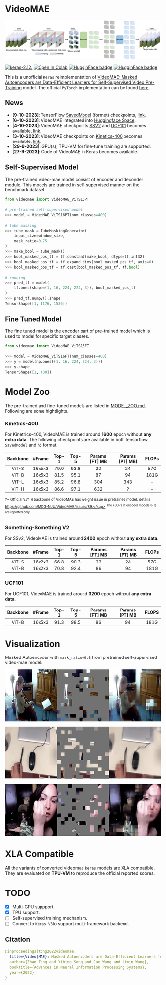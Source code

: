 # VideoMAE

![videomae](./assets/videomae.jpg)


[![keras-2.12.](https://img.shields.io/badge/keras-2.12-darkred)]([?](https://img.shields.io/badge/keras-2.12-darkred)) [![Open In Colab](https://colab.research.google.com/assets/colab-badge.svg)](?) [![HugginFace badge](https://img.shields.io/badge/🤗%20Hugging%20Face-Spaces-yellow.svg)](https://huggingface.co/spaces/innat/VideoMAE) [![HugginFace badge](https://img.shields.io/badge/🤗%20Hugging%20Face-Hub-yellow.svg)](https://huggingface.co/innat/videomae)

This is a unofficial `Keras` reimplementation of [VideoMAE: Masked Autoencoders are Data-Efficient Learners for Self-Supervised Video Pre-Training](https://arxiv.org/abs/2203.12602) model. The official `PyTorch` implementation can be found [here](https://github.com/MCG-NJU/VideoMAE).

## News

- **[9-10-2023]**: TensorFlow [SavedModel](https://www.tensorflow.org/guide/saved_model) (formet) checkpoints, [link](https://github.com/innat/VideoMAE/releases/tag/v1.1).
- **[6-10-2023]**: VideoMAE integrated into [Huggingface Space](https://huggingface.co/spaces/innat/VideoMAE).
- **[4-10-2023]**: VideoMAE checkpoints [SSV2](https://developer.qualcomm.com/software/ai-datasets/something-something) and [UCF101](https://www.crcv.ucf.edu/data/UCF101.php) becomes available, [link](https://github.com/innat/VideoMAE/releases/tag/v1.0).
- **[3-10-2023]**: VideoMAE checkpoints on [Kinetics-400](https://www.deepmind.com/open-source/kinetics) becomes available, [link](https://github.com/innat/VideoMAE/releases/tag/v1.0).
- **[29-9-2023]**: GPU(s), TPU-VM for fine-tune training are supported.
- **[27-9-2023]**: Code of VideoMAE in Keras becomes available. 

## Self-Supervised Model

The pre-trained video-mae model consist of encoder and deconder module. This models are trained in self-supervised manner on the benchmark dataset.

```python
from videomae import VideoMAE_ViTS16PT

# pre-trained self-supervised model
>>> model = VideoMAE_ViTS16PT(num_classes=400)

# tube masking
>>> tube_mask = TubeMaskingGenerator(
    input_size=window_size, 
    mask_ratio=0.75
)
>>> make_bool = tube_mask()
>>> bool_masked_pos_tf = tf.constant(make_bool, dtype=tf.int32)
>>> bool_masked_pos_tf = tf.expand_dims(bool_masked_pos_tf, axis=0)
>>> bool_masked_pos_tf = tf.cast(bool_masked_pos_tf, tf.bool)

# running
>>> pred_tf = model(
    tf.ones(shape=(1, 16, 224, 224, 3)), bool_masked_pos_tf
)
>>> pred_tf.numpy().shape
TensorShape([1, 1176, 1536])
```

## Fine Tuned Model

The fine tuned model is the encoder part of pre-trained model which is used to model for specific target classes.

```python
from videomae import VideoMAE_ViTS16FT

>>> model = VideoMAE_ViTS16FT(num_classes=400)
>>> y = model(np.ones((1, 16, 224, 224, 3)))
>>> y.shape
TensorShape([1, 400])
```


# Model Zoo

The pre-trained and fine-tuned models are listed in [MODEL_ZOO.md](MODEL_ZOO.md). Following are some hightlights.

### Kinetics-400

For Kinetrics-400, VideoMAE is trained around **1600** epoch without **any extra data**. The following checkpoints are available in both tensorflow `SavedModel` and `h5` format.


| Backbone | \#Frame | Top-1 | Top-5 | Params [FT] MB | Params [PT] MB) | FLOPs |
 | :--: | :--: | :---: | :---: | :---: | :---: |  :---: |
  ViT-S    | 16x5x3  | 79.0 | 93.8   | 22 | 24 |  57G |
  ViT-B    | 16x5x3  | 81.5  | 95.1  | 87 | 94 |  181G |
  ViT-L    | 16x5x3  | 85.2  | 96.8  | 304 | 343 |  - |
  ViT-H    | 16x5x3  | 86.6 | 97.1   | 632 | ? |  - |

<sup>?* Official `ViT-H` backbone of VideoMAE has weight issue in pretrained model, details https://github.com/MCG-NJU/VideoMAE/issues/89.</sup>
<sup>The FLOPs of encoder models (FT) are reported only.</sup>


### Something-Something V2

For SSv2, VideoMAE is trained around **2400** epoch without **any extra data**.

| Backbone | \#Frame | Top-1 | Top-5 | Params [FT] MB | Params [PT] MB | FLOPs |
| :------: | :-----: | :---: | :---: | :---: | :---: | :---: |
|  ViT-S    | 16x2x3 | 66.8 | 90.3 | 22 | 24 |  57G |
|  ViT-B    | 16x2x3 | 70.8  | 92.4  | 86 | 94 |  181G |


### UCF101

For UCF101, VideoMAE is trained around **3200** epoch without **any extra data**.

| Backbone | \#Frame | Top-1 | Top-5 | Params [FT] MB | Params [PT] MB | FLOPS |
| :---: | :-----: | :---: | :---: | :---: | :---: | :---: |
|  ViT-B   |  16x5x3  | 91.3 |  98.5 | 86 | 94 |  181G |


# Visualization 

Masked Autoencoder with `mask_ratio=0.8` from pretrained self-supervised video-mae model.

![](./assets/k400.gif)

![](./assets/ssv2.gif)

![](./assets/ucf101.gif)

# XLA Compatible

All the variants of converted videomae `keras` models are XLA compatible. They are evaluated on **TPU-VM** to reproduce the official reported scores.

# TODO

- [x] Multi-GPU suppport.
- [x] TPU support.
- [ ] Self-supervised training mechanism.
- [ ] Convert to `Keras V3`to support multi-framework backend.

##  Citation
```yaml
@inproceedings{tong2022videomae,
  title={Video{MAE}: Masked Autoencoders are Data-Efficient Learners for Self-Supervised Video Pre-Training},
  author={Zhan Tong and Yibing Song and Jue Wang and Limin Wang},
  booktitle={Advances in Neural Information Processing Systems},
  year={2022}
}
```
